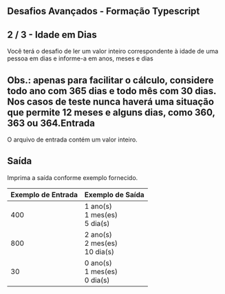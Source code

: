 Desafios Avançados - Formação Typescript
----------------------------------------
2 / 3 - Idade em Dias
---------------------

Você terá o desafio de ler um valor inteiro correspondente à idade de uma pessoa em dias e informe-a em anos, meses e
dias

Obs.: apenas para facilitar o cálculo, considere todo ano com 365 dias e todo mês com 30 dias. Nos casos de teste nunca
haverá uma situação que permite 12 meses e alguns dias, como 360, 363 ou 364.Entrada
-------

O arquivo de entrada contém um valor inteiro.

Saída
-----

Imprima a saída conforme exemplo fornecido.

| **Exemplo de Entrada** | **Exemplo de Saída**               |
|:-----------------------|:-----------------------------------|
| 400                    | 1 ano(s)<br>1 mes(es)<br>5 dia(s)  |
| 800                    | 2 ano(s)<br>2 mes(es)<br>10 dia(s) |
| 30                     | 0 ano(s)<br>1 mes(es)<br>0 dia(s)  |
